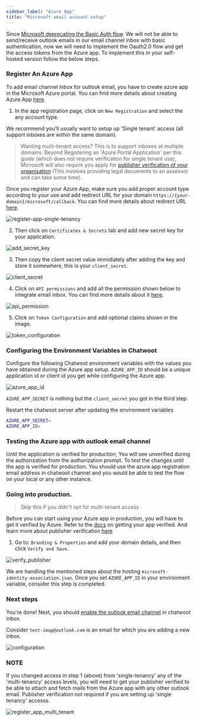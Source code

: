 ```yaml
---
sidebar_label: "Azure App"
title: "Microsoft email account setup"
---
```


Since [Microsoft deprecating the Basic Auth flow](https://learn.microsoft.com/en-us/exchange/clients-and-mobile-in-exchange-online/deprecation-of-basic-authentication-exchange-online). We will not be able to send/receive outlook emails in our email channel inbox with basic authentication, now we will need to implement the Oauth2.0 flow and get the access tokens from the Azure app. To implement this in your self-hosted version follow the below steps.

### Register An Azure App

To add email channel inbox for outlook email, you have to create azure app in the Microsoft Azure portal. You can find more details about creating Azure App [here](https://learn.microsoft.com/en-us/azure/active-directory/develop/quickstart-register-app).

1. In the app registration page, click on `New Registration` and select the any account type.

We recommend you'll usually want to setup up 'Single tenant' access (all support inboxes are within the same domain).

> Wanting multi-tenant access? This is to support inboxes at multiple domains. Beyond Registering an 'Azure Portal Application' per this guide (which does not require verification for single tenant use), Microsoft will also require you apply for [publisher verification of your organisation](https://learn.microsoft.com/en-us/azure/active-directory/develop/publisher-verification-overview?source=recommendations) (This involves providing legal documents to an assessor and can take some time).

Once you register your Azure App, make sure you add proper account type according to your use and add redirect URL for your domain `https://{your-domain}/microsoft/callback`.
You can find more details about redirect URL [here](https://learn.microsoft.com/en-us/azure/active-directory/develop/reply-url).

![register-app-single-tenancy](./images/azure/register-app-single-tenant.png)


2. Then click on `Certificates & Secrets` tab and add new secret key for your application.

![add_secret_key](./images/azure/add-secret-key.png)

3. Then copy the client secret value immidiately after adding the key and store it somewhere, this is your `client_secret`.

![client_secret](./images/azure/client-secret.png)

4. Click on `API permissions` and add all the permission shown below to integrate email inbox.
You can find more details about it [here](https://learn.microsoft.com/en-us/azure/active-directory/develop/permissions-consent-overview).

![api_permission](./images/azure/api-permission.png)

5. Click on `Token Configuration` and add optional claims shown in the image.

![token_configuration](./images/azure/token-configuration.png)

### Configuring the Environment Variables in Chatwoot

Configure the following Chatwoot environment variables with the values you have obtained during the Azure app setup.
`AZURE_APP_ID` should be a unique application id or client id you get while configuring the Azure app.

![azure_app_id](./images/azure/azure-app-id.png)

`AZURE_APP_SECRET` is nothing but the `client_secret` you got in the third step.

Restart the chatwoot server after updating the environment variables

```bash
AZURE_APP_SECRET=
AZURE_APP_ID=
```

### Testing the Azure app with outlook email channel

Until the application is verified for production, You will see unverified during the authorization from the authorization prompt.
To test the changes until the app is verified for production. You should use the azure app registration email address in chatwoot channel and you would be able to test the flow on your local or any other instance.

### Going into production.

> Skip this if you didn't opt for multi-tenant access

Before you can start using your Azure app in production, you will have to get it verified by Azure. Refer to the [docs](https://learn.microsoft.com/en-us/azure/active-directory/develop/howto-configure-publisher-domain) on getting your app verified. And learn more about publisher verification [here](https://learn.microsoft.com/en-us/azure/active-directory/develop/publisher-verification-overview)

1. Go to: `Branding & Properties` and add your domain details, and then click `Verify and Save.`

![verify_publisher](./images/azure/verify-publisher.png)

We are handling the mentioned steps about the hosting  `microsoft-identity-association.json`.
Once you set `AZURE_APP_ID` in your environment variable, consider this step is completed.

### Next steps

You're done! Next, you should [enable the outlook email channel](https://www.chatwoot.com/docs/product/channels/email/microsoft/create-channel) in chatwoot inbox.

Consider `test-imap@outlook.com` is an email for which you are adding a new inbox.

![configuration](../../../../product/channels/email/microsoft/images/ms-oauth-email-config.gif)

### NOTE

If you changed access in step 1 (above) from 'single-tenancy' any of the 'multi-tenancy' access levels, you will need to get your publisher verified to be able to attach and fetch mails from the Azure app with any other outlook email. Publisher verification not required if you are setting up 'single tenancy' accesss.

![register_app_multi_tenant](./images/azure/register-app-multi-tenant.png)
